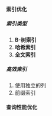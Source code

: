 #### 索引优化

##### 索引类型

1. **B-树索引**
2. **哈希索引**
3. **全文索引**

##### 高效索引

1. 使用独立的列
2. 前缀索引

#### 查询性能优化

